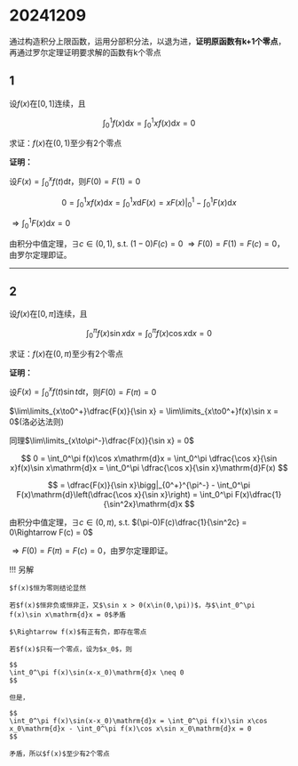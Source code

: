 # 20241209

通过构造积分上限函数，运用分部积分法，以退为进，**证明原函数有k+1个零点**，再通过罗尔定理证明要求解的函数有k个零点

## 1

设$f(x)$在$[0,1]$连续，且

$$
\int_0^1 f(x)\mathrm{d}x = \int_0^1 xf(x)\mathrm{d}x = 0
$$

求证：$f(x)$在$(0,1)$至少有2个零点

**证明：**

设$F(x) = \int_0^x f(t)\mathrm{d}t$，则$F(0) = F(1) = 0$

$$
0 = \int_0^1 xf(x)\mathrm{d}x = \int_0^1 x\mathrm{d}F(x) = xF(x)\bigg|_0^1 - \int_0^1 F(x)\mathrm{d}x
$$

$\Rightarrow \int_0^1 F(x)\mathrm{d}x = 0$

由积分中值定理，$\exists c\in(0,1),$ s.t. $(1-0)F(c) = 0$
$\Rightarrow F(0) = F(1) = F(c) = 0$，由罗尔定理即证。

---

## 2

设$f(x)$在$[0,\pi]$连续，且

$$
\int_0^\pi f(x)\sin x\mathrm{d}x = \int_0^\pi f(x)\cos x\mathrm{d}x = 0
$$

求证：$f(x)$在$(0,\pi)$至少有2个零点

**证明：**

设$F(x) = \int_0^x f(t)\sin t\mathrm{d}t$，则$F(0) = F(\pi) = 0$


$\lim\limits_{x\to0^+}\dfrac{F(x)}{\sin x} = \lim\limits_{x\to0^+}f(x)\sin x = 0$(洛必达法则)

同理$\lim\limits_{x\to\pi^-}\dfrac{F(x)}{\sin x} = 0$

$$
0 = \int_0^\pi f(x)\cos x\mathrm{d}x = \int_0^\pi \dfrac{\cos x}{\sin x}f(x)\sin x\mathrm{d}x = \int_0^\pi \dfrac{\cos x}{\sin x}\mathrm{d}F(x)
$$

$$
= \dfrac{F(x)}{\sin x}\bigg|_{0^+}^{\pi^-} - \int_0^\pi F(x)\mathrm{d}\left(\dfrac{\cos x}{\sin x}\right) = \int_0^\pi F(x)\dfrac{1}{\sin^2x}\mathrm{d}x
$$

由积分中值定理，$\exists c\in(0,\pi),$ s.t. $(\pi-0)F(c)\dfrac{1}{\sin^2c} = 0\Rightarrow F(c) = 0$

$\Rightarrow F(0) = F(\pi) = F(c) = 0$，由罗尔定理即证。

!!! 另解

    $f(x)$恒为零则结论显然

    若$f(x)$恒非负或恒非正，又$\sin x > 0(x\in(0,\pi))$，与$\int_0^\pi f(x)\sin x\mathrm{d}x = 0$矛盾

    $\Rightarrow f(x)$有正有负，即存在零点

    若$f(x)$只有一个零点，设为$x_0$，则

    $$
    \int_0^\pi f(x)\sin(x-x_0)\mathrm{d}x \neq 0     
    $$

    但是，

    $$
    \int_0^\pi f(x)\sin(x-x_0)\mathrm{d}x = \int_0^\pi f(x)\sin x\cos x_0\mathrm{d}x - \int_0^\pi f(x)\cos x\sin x_0\mathrm{d}x = 0
    $$

    矛盾，所以$f(x)$至少有2个零点